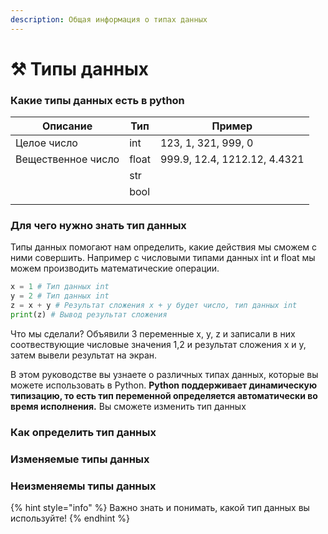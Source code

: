 ```yaml
---
description: Общая информация о типах данных
---
```


# ⚒ Типы данных

### Какие типы данных есть в python

| Описание           | Тип   | Пример                       |
| ------------------ | ----- | ---------------------------- |
| Целое число        |  int  | 123, 1, 321, 999, 0          |
| Вещественное число | float | 999.9, 12.4, 1212.12, 4.4321 |
|                    | str   |                              |
|                    | bool  |                              |
|                    |       |                              |

### Для чего нужно знать тип данных

Типы данных помогают нам определить, какие действия мы сможем с ними совершить. Например c числовыми типами данных int и float мы можем производить математические операции.

```python
x = 1 # Тип данных int
y = 2 # Тип данных int
z = x + y # Результат сложения x + y будет число, тип данных int
print(z) # Вывод результат сложения
```

Что мы сделали? Объявили 3 переменные x, y, z и записали в них соотвествующие числовые значения 1,2 и результат сложения x и y, затем вывели результат на экран.&#x20;



В этом руководстве вы узнаете о различных типах данных, которые вы можете использовать в Python. **Python поддерживает динамическую типизацию, то есть тип переменной определяется автоматически во время исполнения.** Вы сможете изменить тип данных

### Как определить тип данных



### Изменяемые типы данных



### Неизменяемы типы данных



{% hint style="info" %}
Важно знать и понимать, какой тип данных вы используйте!
{% endhint %}



